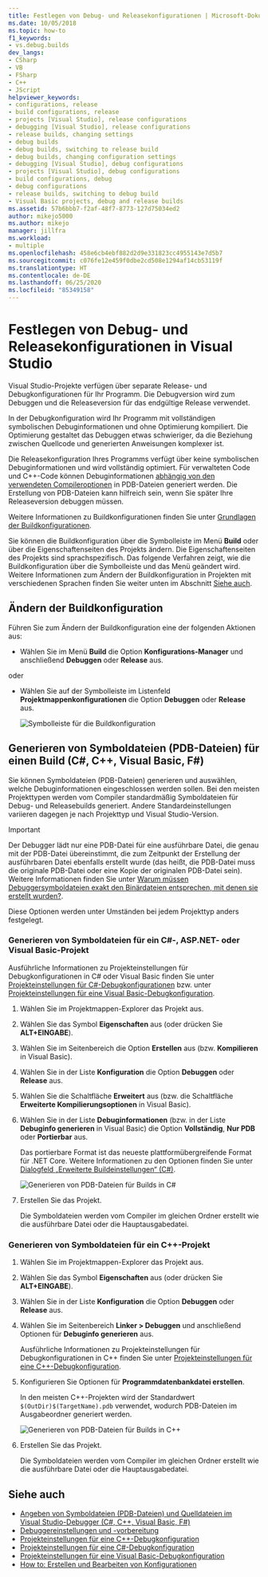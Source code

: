 ```yaml
---
title: Festlegen von Debug- und Releasekonfigurationen | Microsoft-Dokumentation
ms.date: 10/05/2018
ms.topic: how-to
f1_keywords:
- vs.debug.builds
dev_langs:
- CSharp
- VB
- FSharp
- C++
- JScript
helpviewer_keywords:
- configurations, release
- build configurations, release
- projects [Visual Studio], release configurations
- debugging [Visual Studio], release configurations
- release builds, changing settings
- debug builds
- debug builds, switching to release build
- debug builds, changing configuration settings
- debugging [Visual Studio], debug configurations
- projects [Visual Studio], debug configurations
- build configurations, debug
- debug configurations
- release builds, switching to debug build
- Visual Basic projects, debug and release builds
ms.assetid: 57b6bbb7-f2af-48f7-8773-127d75034ed2
author: mikejo5000
ms.author: mikejo
manager: jillfra
ms.workload:
- multiple
ms.openlocfilehash: 458e6cb4ebf882d2d9e331823cc4955143e7d5b7
ms.sourcegitcommit: c076fe12e459f0dbe2cd508e1294af14cb53119f
ms.translationtype: HT
ms.contentlocale: de-DE
ms.lasthandoff: 06/25/2020
ms.locfileid: "85349158"
---
```

# <a name="set-debug-and-release-configurations-in-visual-studio"></a>Festlegen von Debug- und Releasekonfigurationen in Visual Studio

Visual Studio-Projekte verfügen über separate Release- und Debugkonfigurationen für Ihr Programm. Die Debugversion wird zum Debuggen und die Releaseversion für das endgültige Release verwendet.

In der Debugkonfiguration wird Ihr Programm mit vollständigen symbolischen Debuginformationen und ohne Optimierung kompiliert. Die Optimierung gestaltet das Debuggen etwas schwieriger, da die Beziehung zwischen Quellcode und generierten Anweisungen komplexer ist.

Die Releasekonfiguration Ihres Programms verfügt über keine symbolischen Debuginformationen und wird vollständig optimiert. Für verwalteten Code und C++-Code können Debuginformationen [abhängig von den verwendeten Compileroptionen](#BKMK_symbols_release) in PDB-Dateien generiert werden. Die Erstellung von PDB-Dateien kann hilfreich sein, wenn Sie später Ihre Releaseversion debuggen müssen.

Weitere Informationen zu Buildkonfigurationen finden Sie unter [Grundlagen der Buildkonfigurationen](../ide/understanding-build-configurations.md).

Sie können die Buildkonfiguration über die Symbolleiste im Menü **Build** oder über die Eigenschaftenseiten des Projekts ändern. Die Eigenschaftenseiten des Projekts sind sprachspezifisch. Das folgende Verfahren zeigt, wie die Buildkonfiguration über die Symbolleiste und das Menü geändert wird. Weitere Informationen zum Ändern der Buildkonfiguration in Projekten mit verschiedenen Sprachen finden Sie weiter unten im Abschnitt [Siehe auch](#see-also).

## <a name="change-the-build-configuration"></a>Ändern der Buildkonfiguration

Führen Sie zum Ändern der Buildkonfiguration eine der folgenden Aktionen aus:

* Wählen Sie im Menü **Build** die Option **Konfigurations-Manager** und anschließend **Debuggen** oder **Release** aus.

oder

* Wählen Sie auf der Symbolleiste im Listenfeld **Projektmappenkonfigurationen** die Option **Debuggen** oder **Release** aus.

  ![Symbolleiste für die Buildkonfiguration](../debugger/media/toolbarbuildconfiguration.png "ToolbarBuildConfiguration")

## <a name="generate-symbol-pdb-files-for-a-build-c-c-visual-basic-f"></a><a name="BKMK_symbols_release"></a>Generieren von Symboldateien (PDB-Dateien) für einen Build (C#, C++, Visual Basic, F#)

Sie können Symboldateien (PDB-Dateien) generieren und auswählen, welche Debuginformationen eingeschlossen werden sollen. Bei den meisten Projekttypen werden vom Compiler standardmäßig Symboldateien für Debug- und Releasebuilds generiert. Andere Standardeinstellungen variieren dagegen je nach Projekttyp und Visual Studio-Version.

> [!IMPORTANT]
> Der Debugger lädt nur eine PDB-Datei für eine ausführbare Datei, die genau mit der PDB-Datei übereinstimmt, die zum Zeitpunkt der Erstellung der ausführbaren Datei ebenfalls erstellt wurde (das heißt, die PDB-Datei muss die originale PDB-Datei oder eine Kopie der originalen PDB-Datei sein). Weitere Informationen finden Sie unter [Warum müssen Debuggersymboldateien exakt den Binärdateien entsprechen, mit denen sie erstellt wurden?](https://blogs.msdn.microsoft.com/jimgries/2007/07/06/why-does-visual-studio-require-debugger-symbol-files-to-exactly-match-the-binary-files-that-they-were-built-with/).

Diese Optionen werden unter Umständen bei jedem Projekttyp anders festgelegt.

### <a name="generate-symbol-files-for-a-c-aspnet-or-visual-basic-project"></a>Generieren von Symboldateien für ein C#-, ASP.NET- oder Visual Basic-Projekt

Ausführliche Informationen zu Projekteinstellungen für Debugkonfigurationen in C# oder Visual Basic finden Sie unter [Projekteinstellungen für C#-Debugkonfigurationen](../debugger/project-settings-for-csharp-debug-configurations.md) bzw. unter [Projekteinstellungen für eine Visual Basic-Debugkonfiguration](../debugger/project-settings-for-a-visual-basic-debug-configuration.md).

1. Wählen Sie im Projektmappen-Explorer das Projekt aus.

2. Wählen Sie das Symbol **Eigenschaften** aus (oder drücken Sie **ALT+EINGABE**).

3. Wählen Sie im Seitenbereich die Option **Erstellen** aus (bzw. **Kompilieren** in Visual Basic).

4. Wählen Sie in der Liste **Konfiguration** die Option **Debuggen** oder **Release** aus.

5. Wählen Sie die Schaltfläche **Erweitert** aus (bzw. die Schaltfläche **Erweiterte Kompilierungsoptionen** in Visual Basic).

6. Wählen Sie in der Liste **Debuginformationen** (bzw. in der Liste **Debuginfo generieren** in Visual Basic) die Option **Vollständig**, **Nur PDB** oder **Portierbar** aus.

   Das portierbare Format ist das neueste plattformübergreifende Format für .NET Core. Weitere Informationen zu den Optionen finden Sie unter [Dialogfeld „Erweiterte Buildeinstellungen“ (C#)](../ide/reference/advanced-build-settings-dialog-box-csharp.md).

   ![Generieren von PDB-Dateien für Builds in C#](../debugger/media/dbg_project_properties_pdb_csharp.png "GeneratePDBsForCSharp")

7. Erstellen Sie das Projekt.

   Die Symboldateien werden vom Compiler im gleichen Ordner erstellt wie die ausführbare Datei oder die Hauptausgabedatei.

### <a name="generate-symbol-files-for-a-c-project"></a>Generieren von Symboldateien für ein C++-Projekt

1. Wählen Sie im Projektmappen-Explorer das Projekt aus.

2. Wählen Sie das Symbol **Eigenschaften** aus (oder drücken Sie **ALT+EINGABE**).

3. Wählen Sie in der Liste **Konfiguration** die Option **Debuggen** oder **Release** aus.

4. Wählen Sie im Seitenbereich **Linker > Debuggen** und anschließend Optionen für **Debuginfo generieren** aus.

   Ausführliche Informationen zu Projekteinstellungen für Debugkonfigurationen in C++ finden Sie unter [Projekteinstellungen für eine C++-Debugkonfiguration](../debugger/project-settings-for-a-cpp-debug-configuration.md).

5. Konfigurieren Sie Optionen für **Programmdatenbankdatei erstellen**.

   In den meisten C++-Projekten wird der Standardwert `$(OutDir)$(TargetName).pdb` verwendet, wodurch PDB-Dateien im Ausgabeordner generiert werden.

   ![Generieren von PDB-Dateien für Builds in C++](../debugger/media/dbg_project_properties_pdb_cplusplus.png "GeneratePDBsforCPlusPlus")

6. Erstellen Sie das Projekt.

   Die Symboldateien werden vom Compiler im gleichen Ordner erstellt wie die ausführbare Datei oder die Hauptausgabedatei.

## <a name="see-also"></a><a name="see-also"></a>Siehe auch

- [Angeben von Symboldateien (PDB-Dateien) und Quelldateien im Visual Studio-Debugger (C#, C++, Visual Basic, F#)](../debugger/specify-symbol-dot-pdb-and-source-files-in-the-visual-studio-debugger.md)<br/>
- [Debuggereinstellungen und -vorbereitung](../debugger/debugger-settings-and-preparation.md)<br/>
- [Projekteinstellungen für eine C++-Debugkonfiguration](../debugger/project-settings-for-a-cpp-debug-configuration.md)<br/>
- [Projekteinstellungen für eine C#-Debugkonfiguration](../debugger/project-settings-for-csharp-debug-configurations.md)<br/>
- [Projekteinstellungen für eine Visual Basic-Debugkonfiguration](../debugger/project-settings-for-a-visual-basic-debug-configuration.md)<br/>
- [How to: Erstellen und Bearbeiten von Konfigurationen](../ide/how-to-create-and-edit-configurations.md)
